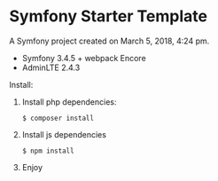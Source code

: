 Symfony Starter Template
=========

A Symfony project created on March 5, 2018, 4:24 pm.

- Symfony 3.4.5 + webpack Encore
- AdminLTE 2.4.3


Install:

1. Install php dependencies: 

    `$ composer install`

2. Install js dependencies

    `$ npm install`
    
3. Enjoy